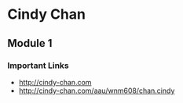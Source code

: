 # Cindy Chan

## Module 1

### Important Links

- http://cindy-chan.com
- http://cindy-chan.com/aau/wnm608/chan.cindy